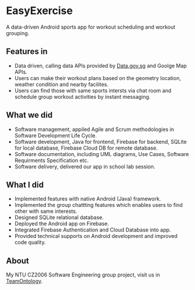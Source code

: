 # EasyExercise
A data-driven Android sports app for workout scheduling and workout grouping.

## Features in
- Data driven, calling data APIs provided by [Data.gov.sg](https://data.gov.sg/) and Goolge Map APIs.
- Users can make their workout plans based on the geometry location, weather condition and nearby facilites.
- Users can find those with same sports intersts via chat room and schedule group workout activities by instant messaging.


## What we did
- Software management, appiled Agile and Scrum methodologies in Software Development Life Cycle.
- Software development, Java for frontend, Firebase for backend, SQLite for local database, Firebase Cloud DB for remote database.
- Software documentation, including UML diagrams, Use Cases, Software Requirments Specification etc.
- Software delivery, delivered our app in school lab session.

## What I did
- Implemented features with native Android (Java) framework.
-	Implemented the group chattting features which enables users to find other with same interests.
- Designed SQLite relational database.
- Deployed the Android app on Firebase.
- Integrated Firebase Authentication and Cloud Database into app.
- Provided technical supports on Android development and improved code quality.

## About
My NTU CZ2006 Software Engineering group project, visit us in [TeamOntology](https://github.com/TeamOntology/EasyExercise).
